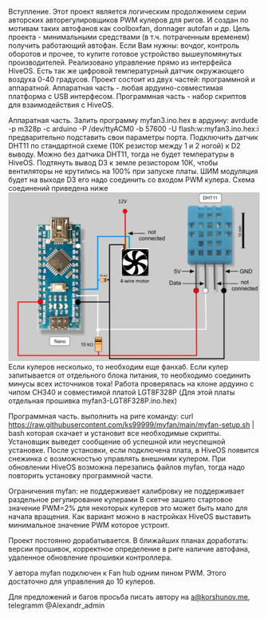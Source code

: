 Вступление.
Этот проект является логическим продолжением серии авторских авторегулировщиков PWM кулеров для ригов.
И создан по мотивам таких автофанов как coolboxfan, donnager autofan и др.
Цель проекта - минимальными средствами (в т.ч. потраченным временем) получить работающий автофан.
Если Вам нужны: вочдог, контроль оборотов и прочее, то купите готовое устройство вышеупомянутых производителей.
Реализовано управление прямо из интерфейса HiveOS. Есть так же цифровой температурный датчик окружающего воздуха 0-40 градусов.
Проект состоит из двух частей: программной и аппаратной.
Аппаратная часть - любая ардуино-совместимая платформа с USB интерфесом.
Программная часть - набор скриптов для взаимодействия с HiveOS.

Аппаратная часть.
Залить программу myfan3.ino.hex в ардуину:
avrdude -p m328p -c arduino -P /dev/ttyACM0 -b 57600 -U flash:w:myfan3.ino.hex:i
предварительно подставить свои параметры порта.
Подключить датчик DHT11 по стандартной схеме (10К резистор между 1 и 2 ногой) к D2 выводу.
Можно без датчика DHT11, тогда не будет температуры в HiveOS.
Подтянуть вывод D3 к земле резистором 10К, чтобы вентиляторы не крутились на 100% при запуске платы.
ШИМ модуляция будет на выходе D3 его надо соединить со входом PWM кулера.
Схема соединений приведена ниже
![myfan](https://github.com/ks99999/myfan/blob/0095ab056df4dfadf17318cc23f42f077498bd6c/myfan%20circuit.png)
Если кулеров несколько, то необходим еще фанхаб.
Если кулер запитывается от отдельного блока питания, то необходимо соединить минусы всех источников тока!
Работа проверялась на клоне ардуино с чипом CH340 и совместимой платой LGT8F328P (Для этой платы отдельная прошивка myfan3-LGT8F328P.ino.hex)

Программная часть.
выполнить на риге команду:
curl https://raw.githubusercontent.com/ks99999/myfan/main/myfan-setup.sh | bash
которая скачает и установит все необходимые скрипты.
Установщик выведет сообщение об успешной или неуспешной установке.
После установки, если подключена плата, в HiveOS появится снежинка с возможностью управлять внешними кулером.
При обновлении HiveOS возможна перезапись файлов myfan, тогда надо повторить установку программной части.

Ограничения myfan:
не поддерживает калибровку
не поддерживает раздельное регулирование кулерами
В скетче зашито стартовое значение PWM=2% для некоторых кулеров это может быть мало для начала вращения.
Как вариант можно в настройках HiveOS выставить минимальное значение PWM которое устроит.

Проект постоянно дорабатывается.
В ближайших планах доработать: версии прошивок, корректное определение в риге наличие автофана, удаленное обновление прошивки контроллера.

У автора myfan подключен к Fan hub одним пином PWM. Этого достаточно для управления до 10 кулеров.

Для предложений и багов просьба писать автору на a@korshunov.me,  telegramm @Alexandr_admin
